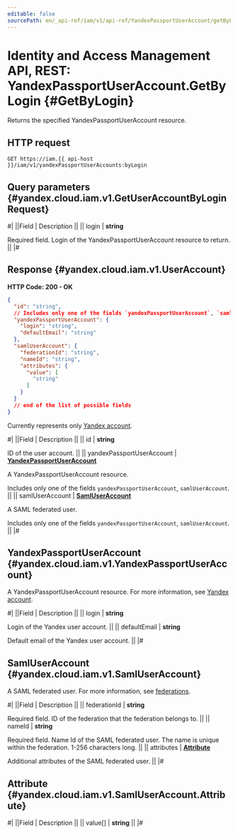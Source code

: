 ```yaml
---
editable: false
sourcePath: en/_api-ref/iam/v1/api-ref/YandexPassportUserAccount/getByLogin.md
---
```


# Identity and Access Management API, REST: YandexPassportUserAccount.GetByLogin {#GetByLogin}

Returns the specified YandexPassportUserAccount resource.

## HTTP request

```
GET https://iam.{{ api-host }}/iam/v1/yandexPassportUserAccounts:byLogin
```

## Query parameters {#yandex.cloud.iam.v1.GetUserAccountByLoginRequest}

#|
||Field | Description ||
|| login | **string**

Required field. Login of the YandexPassportUserAccount resource to return. ||
|#

## Response {#yandex.cloud.iam.v1.UserAccount}

**HTTP Code: 200 - OK**

```json
{
  "id": "string",
  // Includes only one of the fields `yandexPassportUserAccount`, `samlUserAccount`
  "yandexPassportUserAccount": {
    "login": "string",
    "defaultEmail": "string"
  },
  "samlUserAccount": {
    "federationId": "string",
    "nameId": "string",
    "attributes": {
      "value": [
        "string"
      ]
    }
  }
  // end of the list of possible fields
}
```

Currently represents only [Yandex account](/docs/iam/concepts/#passport).

#|
||Field | Description ||
|| id | **string**

ID of the user account. ||
|| yandexPassportUserAccount | **[YandexPassportUserAccount](#yandex.cloud.iam.v1.YandexPassportUserAccount)**

A YandexPassportUserAccount resource.

Includes only one of the fields `yandexPassportUserAccount`, `samlUserAccount`. ||
|| samlUserAccount | **[SamlUserAccount](#yandex.cloud.iam.v1.SamlUserAccount)**

A SAML federated user.

Includes only one of the fields `yandexPassportUserAccount`, `samlUserAccount`. ||
|#

## YandexPassportUserAccount {#yandex.cloud.iam.v1.YandexPassportUserAccount}

A YandexPassportUserAccount resource.
For more information, see [Yandex account](/docs/iam/concepts/#passport).

#|
||Field | Description ||
|| login | **string**

Login of the Yandex user account. ||
|| defaultEmail | **string**

Default email of the Yandex user account. ||
|#

## SamlUserAccount {#yandex.cloud.iam.v1.SamlUserAccount}

A SAML federated user.
For more information, see [federations](/docs/iam/concepts/federations).

#|
||Field | Description ||
|| federationId | **string**

Required field. ID of the federation that the federation belongs to. ||
|| nameId | **string**

Required field. Name Id of the SAML federated user.
The name is unique within the federation. 1-256 characters long. ||
|| attributes | **[Attribute](#yandex.cloud.iam.v1.SamlUserAccount.Attribute)**

Additional attributes of the SAML federated user. ||
|#

## Attribute {#yandex.cloud.iam.v1.SamlUserAccount.Attribute}

#|
||Field | Description ||
|| value[] | **string** ||
|#